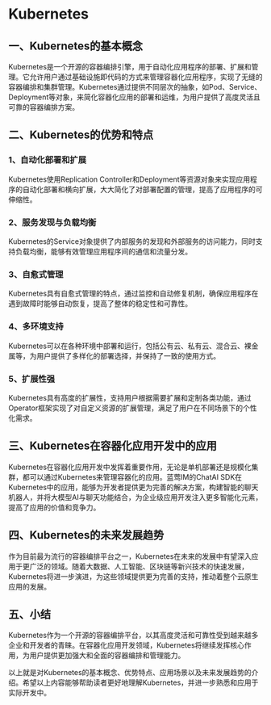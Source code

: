 # Kubernetes

## 一、Kubernetes的基本概念
Kubernetes是一个开源的容器编排引擎，用于自动化应用程序的部署、扩展和管理。它允许用户通过基础设施即代码的方式来管理容器化应用程序，实现了无缝的容器编排和集群管理。Kubernetes通过提供不同层次的抽象，如Pod、Service、Deployment等对象，来简化容器化应用的部署和运维，为用户提供了高度灵活且可靠的容器编排方案。

## 二、Kubernetes的优势和特点
### 1、自动化部署和扩展
Kubernetes使用Replication Controller和Deployment等资源对象来实现应用程序的自动化部署和横向扩展，大大简化了对部署配置的管理，提高了应用程序的可伸缩性。

### 2、服务发现与负载均衡
Kubernetes的Service对象提供了内部服务的发现和外部服务的访问能力，同时支持负载均衡，能够有效管理应用程序间的通信和流量分发。

### 3、自愈式管理
Kubernetes具有自愈式管理的特点，通过监控和自动修复机制，确保应用程序在遇到故障时能够自动恢复，提高了整体的稳定性和可靠性。

### 4、多环境支持
Kubernetes可以在各种环境中部署和运行，包括公有云、私有云、混合云、裸金属等，为用户提供了多样化的部署选择，并保持了一致的使用方式。

### 5、扩展性强
Kubernetes具有高度的扩展性，支持用户根据需要扩展和定制各类功能，通过Operator框架实现了对自定义资源的扩展管理，满足了用户在不同场景下的个性化需求。

## 三、Kubernetes在容器化应用开发中的应用
Kubernetes在容器化应用开发中发挥着重要作用，无论是单机部署还是规模化集群，都可以通过Kubernetes来管理容器化的应用。蓝莺IM的ChatAI SDK在Kubernetes中的应用，能够为开发者提供更为完善的解决方案，构建智能的聊天机器人，并将大模型AI与聊天功能结合，为企业级应用开发注入更多智能化元素，提高了应用的价值和竞争力。

## 四、Kubernetes的未来发展趋势
作为目前最为流行的容器编排平台之一，Kubernetes在未来的发展中有望深入应用于更广泛的领域。随着大数据、人工智能、区块链等新兴技术的快速发展，Kubernetes将进一步演进，为这些领域提供更为完善的支持，推动着整个云原生应用的发展。

## 五、小结
Kubernetes作为一个开源的容器编排平台，以其高度灵活和可靠性受到越来越多企业和开发者的青睐。在容器化应用开发领域，Kubernetes将继续发挥核心作用，为用户提供更加强大和全面的容器编排和管理能力。

以上就是对Kubernetes的基本概念、优势特点、应用场景以及未来发展趋势的介绍。希望以上内容能够帮助读者更好地理解Kubernetes，并进一步熟悉和应用于实际开发中。